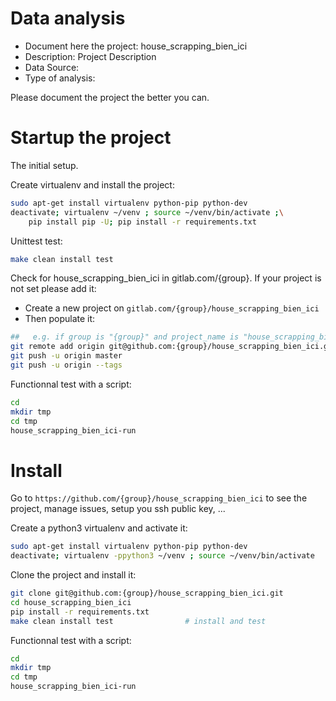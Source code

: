 # Data analysis
- Document here the project: house_scrapping_bien_ici
- Description: Project Description
- Data Source:
- Type of analysis:

Please document the project the better you can.

# Startup the project

The initial setup.

Create virtualenv and install the project:
```bash
sudo apt-get install virtualenv python-pip python-dev
deactivate; virtualenv ~/venv ; source ~/venv/bin/activate ;\
    pip install pip -U; pip install -r requirements.txt
```

Unittest test:
```bash
make clean install test
```

Check for house_scrapping_bien_ici in gitlab.com/{group}.
If your project is not set please add it:

- Create a new project on `gitlab.com/{group}/house_scrapping_bien_ici`
- Then populate it:

```bash
##   e.g. if group is "{group}" and project_name is "house_scrapping_bien_ici"
git remote add origin git@github.com:{group}/house_scrapping_bien_ici.git
git push -u origin master
git push -u origin --tags
```

Functionnal test with a script:

```bash
cd
mkdir tmp
cd tmp
house_scrapping_bien_ici-run
```

# Install

Go to `https://github.com/{group}/house_scrapping_bien_ici` to see the project, manage issues,
setup you ssh public key, ...

Create a python3 virtualenv and activate it:

```bash
sudo apt-get install virtualenv python-pip python-dev
deactivate; virtualenv -ppython3 ~/venv ; source ~/venv/bin/activate
```

Clone the project and install it:

```bash
git clone git@github.com:{group}/house_scrapping_bien_ici.git
cd house_scrapping_bien_ici
pip install -r requirements.txt
make clean install test                # install and test
```
Functionnal test with a script:

```bash
cd
mkdir tmp
cd tmp
house_scrapping_bien_ici-run
```
